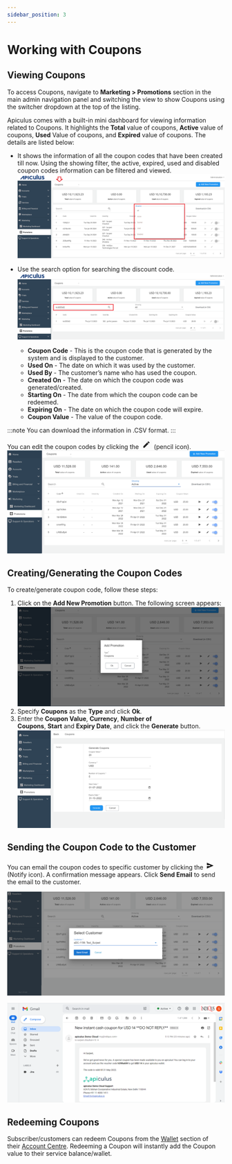 ```yaml
---
sidebar_position: 3
---
```

# Working with Coupons

## Viewing Coupons

To access Coupons, navigate to **Marketing > Promotions** section in the main admin navigation panel and switching the view to show Coupons using the switcher dropdown at the top of the listing.

Apiculus comes with a built-in mini dashboard for viewing information related to Coupons. It  highlights the **Total** value of coupons, **Active** value of coupons, **Used** Value of coupons, and **Expired** value of coupons. The details are listed below:

- It shows the information of all the coupon codes that have been created till now. Using the showing filter, the active, expired, used and disabled coupon codes information can be filtered and viewed.![Working with Coupons](img/Coupons1.png)

- Use the search option for searching the discount code.![Working with Coupons](img/Coupons2.png)

	- **Coupon Code** - This is the coupon code that is generated by the system and is displayed to the customer.
	- **Used On** - The date on which it was used by the customer.
	- **Used By** - The customer’s name who has used the coupon.
    - **Created On** - The date on which the coupon code was generated/created.
    - **Starting On** - The date from which the coupon code can be redeemed.
    - **Expiring On** - The date on which the coupon code will expire.
    - **Coupon Value** - The value of the coupon code.

:::note
You can download the information in .CSV format.
:::

You can edit the coupon codes by clicking the  ![Pencil Icon](img/PencilIcon.png) (pencil icon).![Working with Coupons](img/Coupons3.png)

## Creating/Generating the Coupon Codes
To create/generate coupon code, follow these steps:

1. Click on the **Add New Promotion** button. The following screen appears:![Working with Coupons](img/Coupons4.png)
2. Specify **Coupons** as the **Type** and click **Ok**.
3. Enter the **Coupon Value**, **Currency**, **Number of Coupons**, **Start** and **Expiry Date**, and click the **Generate** button.![Working with Coupons](img/Coupons5.png)
## Sending the Coupon Code to the Customer

You can email the coupon codes to specific customer by clicking the ![Notify Icon](img/NotifyIcon.png)  (Notify icon). 
A confirmation message appears. Click **Send Email** to send the email to the customer.

![Working with Coupons](img/Coupons6.png)

![Working with Coupons](img/Coupons7.png)

## Redeeming Coupons
Subscriber/customers can redeem Coupons from the [Wallet](/docs/Subscribers/AccountCentre/WalletandTransactions) section of their [Account Centre](/docs/Subscribers/AccountCentre/AboutApiculusAccountCentre). Redeeming a Coupon will instantly add the Coupon value to their service balance/wallet.


